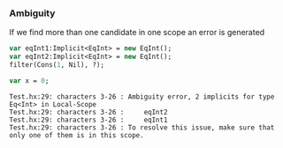 ### Ambiguity

If we find more than one candidate in one scope an error is generated

```haxe
var eqInt1:Implicit<EqInt> = new EqInt();
var eqInt2:Implicit<EqInt> = new EqInt();
filter(Cons(1, Nil), ?); 
```

```haxe
var x = 0;
```

```
Test.hx:29: characters 3-26 : Ambiguity error, 2 implicits for type Eq<Int> in Local-Scope
Test.hx:29: characters 3-26 :     eqInt2
Test.hx:29: characters 3-26 :     eqInt1
Test.hx:29: characters 3-26 : To resolve this issue, make sure that only one of them is in this scope.
```

